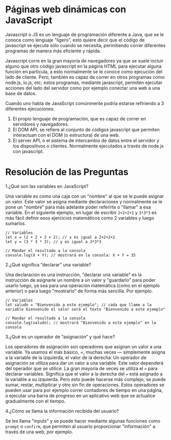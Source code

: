 # Páginas web dinámicas con JavaScript

Javascript o JS es un lenguaje de programación diferente a Java, que se le conoce como lenguaje "ligero", esto quiere decir que el código de javascript se ejecuta sólo cuando se necesita, permitiendo correr diferentes programas de manera más eficiente y rápida.

Javascript corre en la gran mayoría de navegadores ya que se suele incluir alguno que otro código javascript en la página HTML para ejecutar alguna función en particula, a esto normalmente se le conoce como ejecución del lado de cliente. Pero, también es capaz de correr en otros programas como node.js, io.js, etc; estos programas, mediante javascript, permiten ejecutar acciones del lado del servidor como por ejemplo conectar una web a una base de datos.

Cuando uno habla de JavaScript comúnmente podría estarse refiriendo a 3 diferentes ejecuciones:

1. El propio lenguaje de programación, que es capaz de correr en servidores y navegadores.
2. El DOM API, se refiere al conjunto de códigos javascript que permiten interactuan con el DOM (o estructura) de una web.
3. El server API, o el sistema de intercambio de datos entre el servidor y los dispositivos o clientes. Normalmente ejecutados a través de node.js con javascript.

# Resolución de las Preguntas

1.¿Qué son las variables en JavaScript?

Una variable es como una caja con un "nombre" al que se le puede asignar un valor. Este valor se asigna mediante declaraciones y normalmente se le pone un "nombre" para más adelante poder referirte o "llamar" a esa variable.
En el siguiente ejemplo, en lugar de escribir `2+2+2+2` y `3*3*3` es más fácil definir esos ejercicios matemáticos como 2 variables y luego sumarlos.

```
// Variables
let x = (2 + 2 + 2 + 2); // x es igual a 2+2+2+2
let y = (3 * 3 * 3); // y es igual a 3*3*3

// Mandar el resultado a la consola
console.log(X + Y); // mostrará en la consola: X + Y = 35
```

2.¿Qué significa “declarar” una variable?

Una declaración es una instrucción, "declarar una variable" es la instrucción de asignarle un nombre a un valor y "guardarlo" para poder usarlo luego, ya sea para una operación matemática (como en el ejemplo anterior) o para luego "mostrarlo" de forma más sencilla. Por ejemplo.

```
// Variables
let saludo = "Bienvenido a este ejemplo"; // cada que llame a la variable bienvenido el valor será el texto "Bienvenido a este ejemplo"

// Mandar el resultado a la consola
console.log(saludo); // mostrará "Bienvenido a este ejemplo" en la consola
```

3.¿Qué es un operador de “asignación” y qué hace?

Los operadores de asignación son operadores que asignan un valor a una variable. Ya usamos el más básico, =, muchas veces — simplemente asigna a la variable de la izquierda, el valor de la derecha:
Un operador de asignación se utiliza para dar un valor a una variable. Este valor dependerá del operador que se utilice. La gran mayoría de veces se utiliza el `=` para declarar variables. Significa que el valor a la derecha del `=` está asignado a la variable a su izquierda. Pero esto puede hacerse más complejo, se puede sumar, restar, multiplicar y otro sin fin de operaciones.
Estos operadores se pueden  usar para por ejemplo correr contadores de tiempo en una página, o ejecutar una barra de progreso en un aplicativo web que se actualice gradualmente con el tiempo.

4.¿Cómo se llama la información recibida del usuario?

Se les llama "inputs" y se puede hacer mediante algunas funciones como `prompt` o `confirm`, que permiten al usuario proporcionar "información" a través de una web, por ejemplo. 